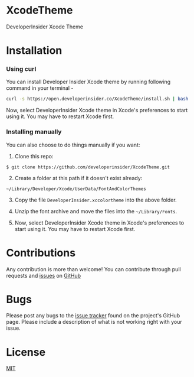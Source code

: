 # XcodeTheme
DeveloperInsider Xcode Theme

# Installation

### Using curl
You can install Developer Insider Xcode theme by running following command in your terminal -
```bash
curl -s https://open.developerinsider.co/XcodeTheme/install.sh | bash
```
Now, select DeveloperInsider Xcode theme in Xcode's preferences to start using it. You may have to restart Xcode first.

### Installing manually

You can also choose to do things manually if you want:

1. Clone this repo:
```
$ git clone https://github.com/developerinsider/XcodeTheme.git
```

2. Create a folder at this path if it doesn't exist already:
```
~/Library/Developer/Xcode/UserData/FontAndColorThemes
```

3. Copy the file `DeveloperInsider.xccolortheme` into the above folder.

4. Unzip the font archive and move the files into the `~/Library/Fonts`.

5. Now, select DeveloperInsider Xcode theme in Xcode's preferences to start using it. You may have to restart Xcode first.

# Contributions
Any contribution is more than welcome! You can contribute through pull requests and [issues](https://github.com/developerinsider/XcodeTheme/issues) on [GitHub](https://github.com/developerinsider/XcodeTheme)


# Bugs
Please post any bugs to the [issue tracker](https://github.com/developerinsider/XcodeTheme/issues) found on the project's GitHub page. Please include a description of what is not working right with your issue.


# License
[MIT](https://github.com/developerinsider/XcodeTheme/blob/master/LICENSE)
